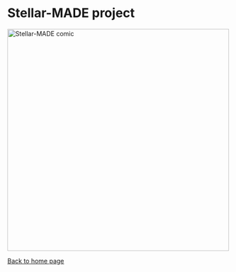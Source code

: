 # Stellar-MADE project

<img src="https://nicolascuello.github.io/Stellar-MADE/images/comics_ES/comics_es003.jpeg" alt="Stellar-MADE comic" width="500"/>

[Back to home page](https://nicolascuello.github.io/Stellar-MADE/)
